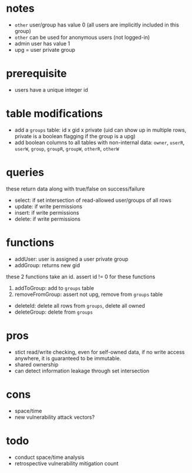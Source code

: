 # notes
* `other` user/group has value 0 (all users are implicitly included in this group)
* `other` can be used for anonymous users (not logged-in)
* admin user has value 1
* upg = user private group

# prerequisite
* users have a unique integer id

# table modifications
* add a `groups` table: id x gid x private (uid can show up in multiple rows, private is a boolean flagging if the group is a upg)
* add boolean columns to all tables with non-internal data: `owner`, `userR`, `userW`, `group`, `groupR`, `groupW`, `otherR`, `otherW`

# queries
these return data along with true/false on success/failure
* select: if set intersection of read-allowed user/groups of all rows
* update: if write permissions
* insert: if write permissions
* delete: if write permissions

# functions
* addUser: user is assigned a user private group
* addGroup: returns new gid

these 2 functions take an id. assert id != 0 for these functions
1. addToGroup: add to `groups` table
2. removeFromGroup: assert not upg, remove from `groups` table


* deleteId: delete all rows from `groups`, delete all owned
* deleteGroup: delete from `groups`

# pros
* stict read/write checking, even for self-owned data, if no write access anywhere, it is guaranteed to be immutable.
* shared ownership
* can detect information leakage through set intersection

# cons
* space/time
* new vulnerability attack vectors?

# todo
* conduct space/time analysis
* retrospective vulnerability mitigation count
